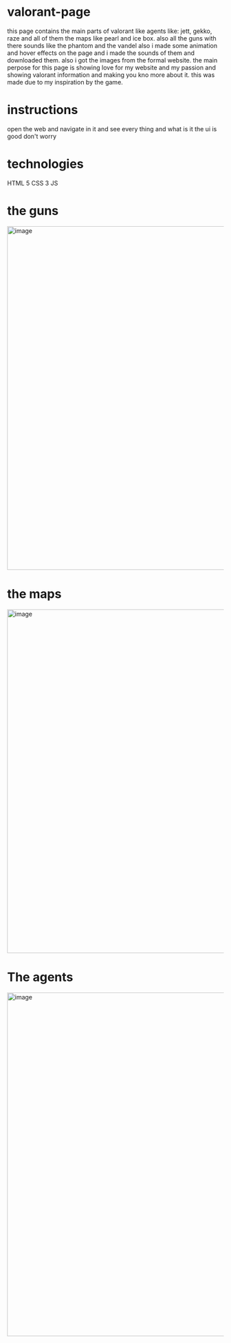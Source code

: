 # valorant-page
this page contains the main parts of valorant like agents like: jett, gekko, raze and all of them the maps like pearl and ice box. also all the guns with there sounds like the phantom and the vandel also i made some animation and hover effects on the page and i made the sounds of them and downloaded them. also i got the images from the formal website. the main perpose for this page is showing love for my website and my passion and showing valorant information and making you kno more about it. this was made due to my inspiration by the game.

# instructions 
open the web and navigate in it and see every thing and what is it the ui is good don't worry

# technologies
HTML 5
CSS 3
JS

# the guns
<img width="1800" height="800" alt="image" src="https://github.com/user-attachments/assets/79757583-4e84-4261-a680-d28b2fe5eccc" />

# the maps
<img width="1800" height="800" alt="image" src="https://github.com/user-attachments/assets/052920c8-a5b5-485e-acb8-a34f614d31b2" />

# The agents
<img width="1800" height="800" alt="image" src="https://github.com/user-attachments/assets/34780e8d-8d7b-4358-bc0e-b1b64456963b" />
